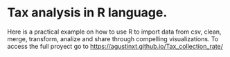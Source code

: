 # Tax analysis in R language.
Here is a practical example on how to use R to import data from csv, clean, merge, transform, analize and share through compelling visualizations.
To access the full proyect go to https://agustinxt.github.io/Tax_collection_rate/
